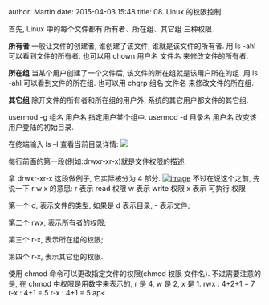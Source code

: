 author: Martin
date: 2015-04-03 15:48
title: 08. Linux 的权限控制

首先,
Linux 中的每个文件都有 所有者、所在组、其它组 三种权限.

**所有者**
一般让文件的创建者, 谁创建了该文件, 谁就是该文件的所有者.
用 ls -ahl 可以看到文件的所有者.
也可以用 chown 用户名 文件名 来修改文件的所有者.

**所在组**
当某个用户创建了一个文件后, 该文件的所在组就是该用户所在的组.
用 ls -ahl 可以看到文件的所在组.
也可以用 chgrp 组名 文件名 来修改文件的所在组.

**其它组**
除开文件的所有者和所在组的用户外, 系统的其它用户都文件的其它组.

usermod -g 组名 用户名 指定用户某个组中.
usermod -d 目录名 用户名 改变该用户登陆的初始目录.

在终端输入 ls –l 查看当前目录详情:
![](http://i59.tinypic.com/2d165c9.jpg)

每行前面的第一段(例如:drwxr-xr-x)就是文件权限的描述.

拿 drwxr-xr-x 这段做例子, 它实际被分为 4 部分.
[![image](http://www.smallcpp.cn/wp-content/uploads/2015/04/image_thumb.png)](http://www.smallcpp.cn/wp-content/uploads/2015/04/image.png)
不过在说这个之前, 先说一下 r w x 的意思:
r 表示 read 权限
w 表示 write 权限
x 表示 可执行 权限

第一个 d, 表示文件的类型, 如果是 d 表示目录, - 表示文件;

第二个 rwx, 表示所有者的权限;

第三个 r-x, 表示所在组的权限;

第四个 r-x, 表示其它组的权限.


使用 chmod 命令可以更改指定文件的权限(chmod 权限 文件名).
不过需要注意的是, 在 chmod 中权限是用数字来表示的, r 是 4, w 是 2, x 是 1.
rwx : 4+2+1 = 7
r-x : 4+1 = 5
r-x : 4+1 = 5
ap<
